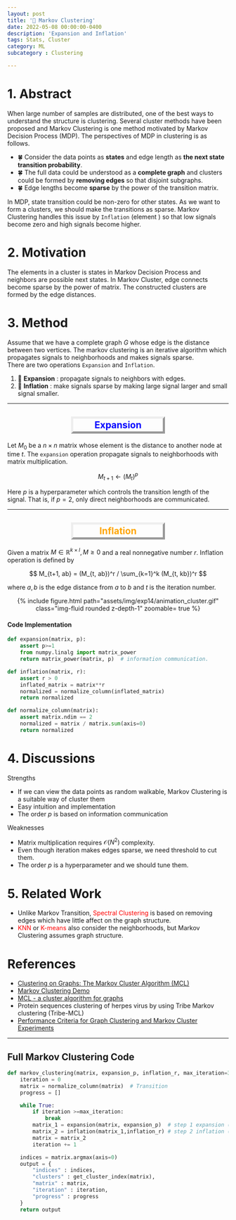 ```yaml
---
layout: post
title: '📌 Markov Clustering'
date: 2022-05-08 00:00:00-0400
description: 'Expansion and Inflation'
tags: Stats, Cluster
category: ML
subcategory : Clustering

---
```



# 1. Abstract 
<!-- 
많은 양의 데이터가 있을 때, 이를 해석하는 좋은 방법은 유사한 데이터들을 그룹핑하여 만들어진 클러스터들을 해석하는 것이다. 
클러스터를 만드는 기준은 여러 가지가 있는데, 그 중에서 Markov Decision Process에서 영감을 받은 Markov Cluster를 소개한다. 
데이터 포인트들을 Markov적으로 생각하는 방법은 다음과 같다.
먼저 데이터 점들을 노트라고 가정하고, 점들의 길이를 Edge라고 하자. 
그러면 모든 노드들이 연결된 Complete Graph 가 만들어지고, 이 그래프에서 엣지들을 없애는 방향으로 
클러스터를 만들 수 있다. 
하나의 노드에서 출발하여 주변을 돌아다녔을 때 방문하는 점들이 클러스터의 원소가 되는 것이다. 

Markov Decision Process에서 Stationary 한 경우, 하나의 State에서 대한 방문 확률은 이웃들의 확률로부터 안정적으로 구해진다.
한 가지 문제점은 확률값이 대부분 0이 아니고 작은 값을 가지고 있다는 것이다. 이 경우, 멀리 있는 노드에 대한 Edge를 줄여야 한다. 
Markov Cluster 에서는 반복적으로 엣지의 연결성을 Sparse 하게 만듬으로써 클러스터를 강제한다. 
 -->

When large number of samples are distributed, one of the best ways to understand the structure is clustering. 
Several cluster methods have been proposed and Markov Clustering is one method motivated by Markov Decision Process (MDP). 
The perspectives of MDP in clustering is as follows. 

* 🍀 Consider the data points as **states** and edge length as **the next state transition probability**.
* 🍀 The full data could be understood as a **complete graph** and clusters could be formed by **removing edges** so that disjoint subgraphs. 
* 🍀 Edge lengths become **sparse** by the power of the transition matrix. 

In MDP, state transition could be non-zero for other states. As we want to form a clusters, we should make the transitions as sparse. 
Markov Clustering handles this issue by `Inflation` (element ) so that low signals become zero and high signals become higher. 


# 2. Motivation 
<!-- 
클러스터의 샘들은 Markov Decision Process의 State들이고 이웃들은 Transition(Random Walk)으로부터 방문하는 점들이다. Matrix에 대한 지수승으로 연결성을 Sparse 하게 만들면서 그래프의 엣지를 없앤다. 
 -->
 The elements in a cluster is states in Markov Decision Process and neighbors are possible next states. In Markov Cluster, edge connects become sparse by the power of matrix. 
The constructed clusters are formed by the edge distances. 

# 3. Method

Assume that we have a complete graph $G$ whose edge is the distance between two vertices. 
The markov clustering is an iterative algorithm which propagates signals to neighborhoods and makes signals sparse.  
There are two operations `Expansion`  and `Inflation`. 

1. 🚀 **Expansion** : propagate signals to neighbors with edges.  
2. 🚀 **Inflation** : make signals sparse by making large signal larger and small signal smaller. 



<hr/>
<center>
<h2 style='border:5px outset; color:blue; text-align:center; width:200px; padding:2px;'>
Expansion 
</h2>
</center>



Let $M_0$ be a $n\times n$ matrix whose element is the distance to another node at time $t$. The `expansion` operation propagate signals to neighborhoods with matrix multiplication.   

$$
M_{t+1} \leftarrow (M_{t})^p
$$

Here $p$ is a hyperparameter which controls the transition length of the signal. That is, if $p=2$, only direct neighborhoods are communicated.  

<hr/>

<center>
<h2 style='border:5px outset; color:orange; text-align:center; width:200px; padding:2px;'>
Inflation
</h2>
</center>


Given a matrix $M \in \mathbb{R}^{k\times l}, M \ge 0$ and a real nonnegative number $r$. 
Inflation operation is defined by 

$$
M_{t+1, ab} = (M_{t, ab})^r / \sum_{k=1}^k (M_{t, kb})^r
$$

where $a,b$ is the edge distance from $a$ to $b$ and $t$ is the iteration number. 



<center>
<div class="row mt-3">
        <div class="col-sm mt-3 mt-md-0">
            {% include figure.html path="assets/img/exp14/animation_cluster.gif" class="img-fluid rounded z-depth-1" zoomable= true %}
        </div>
</div>
</center>


#### Code Implementation 


```python
def expansion(matrix, p):
    assert p>=1
    from numpy.linalg import matrix_power
    return matrix_power(matrix, p)  # information communication. 

def inflation(matrix, r):
    assert r > 0 
    inflated_matrix = matrix**r
    normalized = normalize_column(inflated_matrix)
    return normalized

def normalize_column(matrix):
    assert matrix.ndim == 2
    normalized = matrix / matrix.sum(axis=0)
    return normalized
```






# 4. Discussions 

Strengths

* If we can view the data points as random walkable, Markov Clustering is a suitable way of cluster them 
* Easy intuition and implementation 
* The order $p$ is based on information communication  



Weaknesses

* Matrix multiplication requires $\mathcal{O}(N^2)$ complexity. 
* Even though iteration makes edges sparse, we need threshold to cut them.
* The order $p$ is a hyperparameter and we should tune them. 

# 5. Related Work 


* Unlike Markov Transition, <tag class="text-box" style='color:red;'>Spectral Clustering</tag>   is based on removing edges which have little affect on the graph structure. 
*  <div><tag class="text-box" style='color:red;'>KNN</tag> or <tag class="text-box" style='color:red;'>K-means</tag>  also consider the neighborhoods, but Markov Clustering assumes graph structure. </div>



#  References 

* [Clustering on Graphs: The Markov Cluster Algorithm (MCL)](https://sites.cs.ucsb.edu/~xyan/classes/CS595D-2009winter/MCL_Presentation2.pdf)
* [Markov Clustering Demo](https://micans.org/mcl/ani/mcl-animation.html)
* [MCL -  a cluster algorithm for graphs](https://micans.org/mcl/)
* Protein sequences clustering of herpes virus by using Tribe Markov clustering (Tribe-MCL)
* [Performance Criteria for Graph Clustering and Markov Cluster Experiments]()



<hr/>


## Full Markov Clustering Code 

```python 
def markov_clustering(matrix, expansion_p, inflation_r, max_iteration=300, save_progress=False):
    iteration = 0 
    matrix = normalize_column(matrix)  # Transition 
    progress = []

    while True:
        if iteration >=max_iteration:
            break 
        matrix_1 = expansion(matrix, expansion_p)  # step 1 expansion (information communication)
        matrix_2 = inflation(matrix_1,inflation_r) # step 2 inflation (sparse)
        matrix = matrix_2
        iteration += 1        

    indices = matrix.argmax(axis=0)
    output = {
        "indices" : indices, 
        "clusters" : get_cluster_index(matrix),
        "matrix" : matrix,
        "iteration" : iteration,
        "progress" : progress
    }
    return output
```


